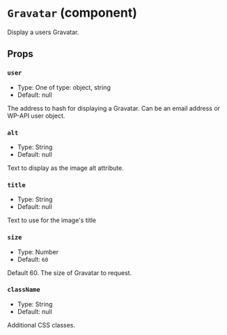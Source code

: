 `Gravatar` (component)
======================

Display a users Gravatar.



Props
-----

### `user`

- Type: One of type: object, string
- Default: null

The address to hash for displaying a Gravatar. Can be an email address or WP-API user object.

### `alt`

- Type: String
- Default: null

Text to display as the image alt attribute.

### `title`

- Type: String
- Default: null

Text to use for the image's title

### `size`

- Type: Number
- Default: `60`

Default 60. The size of Gravatar to request.

### `className`

- Type: String
- Default: null

Additional CSS classes.

